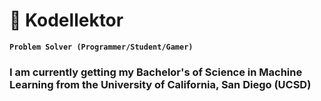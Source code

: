 # :game_die: Kodellektor

**`Problem Solver (Programmer/Student/Gamer)`**

### I am currently getting my Bachelor's of Science in Machine Learning from the University of California, San Diego (UCSD)